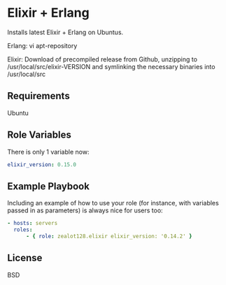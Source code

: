 Elixir + Erlang
========

Installs latest Elixir + Erlang on Ubuntus.

Erlang: vi apt-repository

Elixir: Download of precompiled release from Github, unzipping to /usr/local/src/elixir-VERSION and symlinking the necessary binaries into /usr/local/src

Requirements
------------

Ubuntu

Role Variables
--------------

There is only 1 variable now:

```yaml
elixir_version: 0.15.0
```


Example Playbook
-------------------------

Including an example of how to use your role (for instance, with variables passed in as parameters) is always nice for users too:

```yaml
- hosts: servers
  roles:
      - { role: zealot128.elixir elixir_version: '0.14.2' }
```

License
-------

BSD

